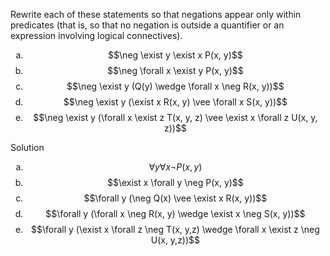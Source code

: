 Rewrite each of these statements so that negations appear only within predicates (that is, so that no negation is outside a quantifier or an expression involving logical connectives).

1. $$\neg \exist y \exist x P(x, y)$$
2. $$\neg \forall x \exist y P(x, y)$$
3. $$\neg \exist y (Q(y) \wedge \forall x \neg R(x, y))$$
4. $$\neg \exist y (\exist x R(x, y) \vee \forall x S(x, y))$$
5. $$\neg \exist y (\forall x \exist z T(x, y, z) \vee \exist x \forall z U(x, y, z))$$

Solution

1. $$\forall y \forall x \neg P(x, y)$$
2. $$\exist x \forall y \neg P(x, y)$$
3. $$\forall y (\neg Q(x) \vee \exist x R(x, y))$$
4. $$\forall y (\forall x \neg R(x, y) \wedge \exist x \neg S(x, y))$$
5. $$\forall y (\exist x \forall z \neg T(x, y,z) \wedge \forall x \exist z \neg U(x, y,z))$$


<style type="text/css">
    ol { list-style-type: lower-alpha; }
</style>